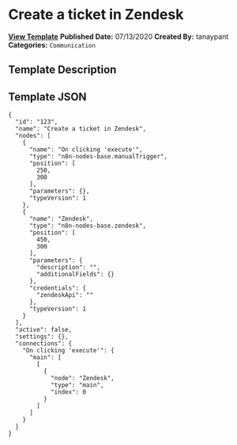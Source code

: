 # Create a ticket in Zendesk

**[View Template](https://n8n.io/workflows/496-/)**  **Published Date:** 07/13/2020  **Created By:** tanaypant  **Categories:** `Communication`  

## Template Description



## Template JSON

```
{
  "id": "123",
  "name": "Create a ticket in Zendesk",
  "nodes": [
    {
      "name": "On clicking 'execute'",
      "type": "n8n-nodes-base.manualTrigger",
      "position": [
        250,
        300
      ],
      "parameters": {},
      "typeVersion": 1
    },
    {
      "name": "Zendesk",
      "type": "n8n-nodes-base.zendesk",
      "position": [
        450,
        300
      ],
      "parameters": {
        "description": "",
        "additionalFields": {}
      },
      "credentials": {
        "zendeskApi": ""
      },
      "typeVersion": 1
    }
  ],
  "active": false,
  "settings": {},
  "connections": {
    "On clicking 'execute'": {
      "main": [
        [
          {
            "node": "Zendesk",
            "type": "main",
            "index": 0
          }
        ]
      ]
    }
  }
}
```
